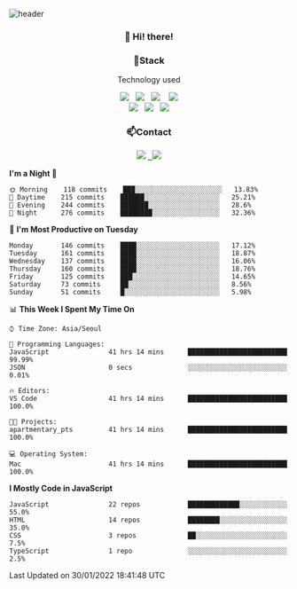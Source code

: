 ![header](https://capsule-render.vercel.app/api?type=waving&color=gradient&height=200&text=Che-ri&fontAlign=70&fontAlignY=40&animation=twinkling)

<h3 align="center">👋 Hi! there!</h3>

<h3 align="center">📌Stack</h3>
<p align="center">Technology used</p>
<div align="center"><img src="https://img.shields.io/badge/HTML5-e74c3c?style=flat-square&logo=HTML5&logoColor=white"></img> &nbsp <img src="https://img.shields.io/badge/CSS3-0A84FF?style=flat-square&logo=CSS3&logoColor=white"></img>  &nbsp <img src="https://img.shields.io/badge/SCSS-fd79a8?style=flat-square&logo=Sass&logoColor=white"/></a>&nbsp  &nbsp <img src="https://img.shields.io/badge/styled%2Dcomponents-DB7093?style=flat-square&logo=styled%2Dcomponents&logoColor=white"/></a>
<br><img src="https://img.shields.io/badge/JavaScript-FFCD11?style=flat-square&logo=JavaScript&logoColor=white"></img> &nbsp <img src="https://img.shields.io/badge/React-00BCF6?style=flat-square&logo=React&logoColor=white"></img> &nbsp <img src="https://img.shields.io/badge/Redux-764ABC?style=flat-square&logo=Redux&logoColor=white"/></a></div>

<h3 align="center">📫Contact</h3>
<div align="center"><a href="https://cheri.tistory.com/"><img src="https://img.shields.io/badge/Cheri-AD29B6?style=flat-square&logo=Tidal&logoColor=white"/></a> <a href="rnjs1135@gmail.com"> &nbsp <img src="https://img.shields.io/badge/Gmail-EA4335?style=flat-square&logo=Gmail&logoColor=white"/></a></div>

<!--START_SECTION:waka-->
**I'm a Night 🦉** 

```text
🌞 Morning    118 commits    ███░░░░░░░░░░░░░░░░░░░░░░   13.83% 
🌆 Daytime    215 commits    ██████░░░░░░░░░░░░░░░░░░░   25.21% 
🌃 Evening    244 commits    ███████░░░░░░░░░░░░░░░░░░   28.6% 
🌙 Night      276 commits    ████████░░░░░░░░░░░░░░░░░   32.36%

```
📅 **I'm Most Productive on Tuesday** 

```text
Monday       146 commits    ████░░░░░░░░░░░░░░░░░░░░░   17.12% 
Tuesday      161 commits    ████░░░░░░░░░░░░░░░░░░░░░   18.87% 
Wednesday    137 commits    ████░░░░░░░░░░░░░░░░░░░░░   16.06% 
Thursday     160 commits    ████░░░░░░░░░░░░░░░░░░░░░   18.76% 
Friday       125 commits    ███░░░░░░░░░░░░░░░░░░░░░░   14.65% 
Saturday     73 commits     ██░░░░░░░░░░░░░░░░░░░░░░░   8.56% 
Sunday       51 commits     █░░░░░░░░░░░░░░░░░░░░░░░░   5.98%

```


📊 **This Week I Spent My Time On** 

```text
⌚︎ Time Zone: Asia/Seoul

💬 Programming Languages: 
JavaScript               41 hrs 14 mins      █████████████████████████   99.99% 
JSON                     0 secs              ░░░░░░░░░░░░░░░░░░░░░░░░░   0.01%

🔥 Editors: 
VS Code                  41 hrs 14 mins      █████████████████████████   100.0%

🐱‍💻 Projects: 
apartmentary_pts         41 hrs 14 mins      █████████████████████████   100.0%

💻 Operating System: 
Mac                      41 hrs 14 mins      █████████████████████████   100.0%

```

**I Mostly Code in JavaScript** 

```text
JavaScript               22 repos            █████████████░░░░░░░░░░░░   55.0% 
HTML                     14 repos            ████████░░░░░░░░░░░░░░░░░   35.0% 
CSS                      3 repos             ██░░░░░░░░░░░░░░░░░░░░░░░   7.5% 
TypeScript               1 repo              ░░░░░░░░░░░░░░░░░░░░░░░░░   2.5%

```



 Last Updated on 30/01/2022 18:41:48 UTC
<!--END_SECTION:waka-->
